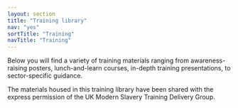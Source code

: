 ```yaml
---
layout: section
title: "Training library"
nav: "yes"
sortTitle: "Training"
navTitle: "Training"
---
```


Below you will find a variety of training materials ranging from awareness-raising posters, lunch-and-learn courses, in-depth training presentations, to sector-specific guidance.

The materials housed in this training library have been shared with the express permission of the UK Modern Slavery Training Delivery Group.